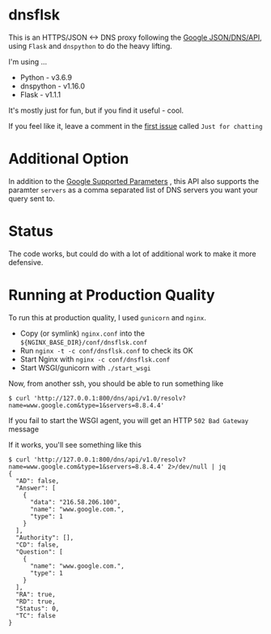 # dnsflsk
This is an HTTPS/JSON <-> DNS proxy following the [Google JSON/DNS/API](https://developers.google.com/speed/public-dns/docs/doh/json),
using `Flask` and `dnspython` to do the heavy lifting.

I'm using ...

* Python - v3.6.9
* dnspython - v1.16.0
* Flask - v1.1.1

It's mostly just for fun, but if you find it useful - cool.

If you feel like it, leave a comment in the [first issue](https://github.com/james-stevens/dnsflsk/issues/1) called `Just for chatting`



# Additional Option

In addition to the [Google Supported Parameters](https://developers.google.com/speed/public-dns/docs/doh/json#supported_parameters)
, this API also supports the paramter `servers` as a comma separated list of DNS servers
you want your query sent to.



# Status

The code works, but could do with a lot of additional work to make it more defensive.



# Running at Production Quality

To run this at production quality, I used `gunicorn` and `nginx`.

* Copy (or symlink) `nginx.conf` into the `${NGINX_BASE_DIR}/conf/dnsflsk.conf`
* Run `nginx -t -c conf/dnsflsk.conf` to check its OK
* Start Nginx with `nginx -c conf/dnsflsk.conf`
* Start WSGI/gunicorn with `./start_wsgi`

Now, from another ssh, you should be able to run something like

```
$ curl 'http://127.0.0.1:800/dns/api/v1.0/resolv?name=www.google.com&type=1&servers=8.8.4.4'
```
If you fail to start the WSGI agent, you will get an HTTP `502 Bad Gateway` message

If it works, you'll see something like this
```
$ curl 'http://127.0.0.1:800/dns/api/v1.0/resolv?name=www.google.com&type=1&servers=8.8.4.4' 2>/dev/null | jq
{
  "AD": false,
  "Answer": [
    {
      "data": "216.58.206.100",
      "name": "www.google.com.",
      "type": 1
    }
  ],
  "Authority": [],
  "CD": false,
  "Question": [
    {
      "name": "www.google.com.",
      "type": 1
    }
  ],
  "RA": true,
  "RD": true,
  "Status": 0,
  "TC": false
}
```
